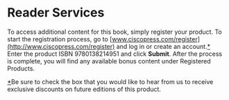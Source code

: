 # Reader Services


To access additional content for this book, simply register your product. To start the registration process, go to [www.ciscopress.com/register](http://www.ciscopress.com/register) and log in or create an account.[\*](vol2_pref05.xhtml#sfn1a) Enter the product ISBN 9780138214951 and click **Submit**. After the process is complete, you will find any available bonus content under Registered Products.

[\*](vol2_pref05.xhtml#sfn1)Be sure to check the box that you would like to hear from us to receive exclusive discounts on future editions of this product.